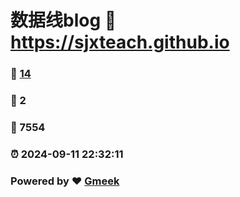 # 数据线blog :link: https://sjxteach.github.io 
### :page_facing_up: [14](https://sjxteach.github.io/tag.html) 
### :speech_balloon: 2 
### :hibiscus: 7554 
### :alarm_clock: 2024-09-11 22:32:11 
### Powered by :heart: [Gmeek](https://github.com/Meekdai/Gmeek)

